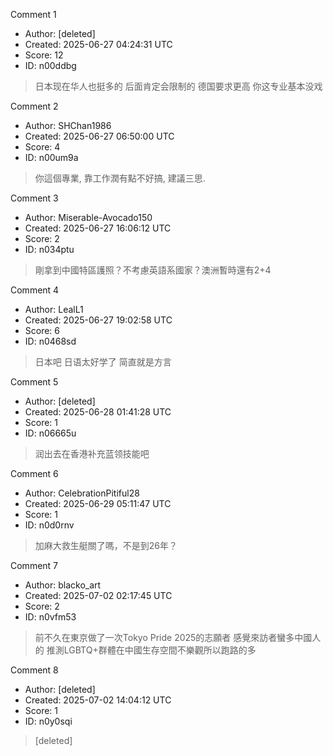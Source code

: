 Comment 1

- Author: [deleted]
- Created: 2025-06-27 04:24:31 UTC
- Score: 12
- ID: n00ddbg

> 日本现在华人也挺多的 后面肯定会限制的 德国要求更高 你这专业基本没戏

Comment 2

- Author: SHChan1986
- Created: 2025-06-27 06:50:00 UTC
- Score: 4
- ID: n00um9a

> 你這個專業, 靠工作潤有點不好搞, 建議三思.

Comment 3

- Author: Miserable-Avocado150
- Created: 2025-06-27 16:06:12 UTC
- Score: 2
- ID: n034ptu

> 剛拿到中國特區護照？不考慮英語系國家？澳洲暫時還有2+4

Comment 4

- Author: LealL1
- Created: 2025-06-27 19:02:58 UTC
- Score: 6
- ID: n0468sd

> 日本吧 日语太好学了 简直就是方言

Comment 5

- Author: [deleted]
- Created: 2025-06-28 01:41:28 UTC
- Score: 1
- ID: n06665u

> 润出去在香港补充蓝领技能吧

Comment 6

- Author: CelebrationPitiful28
- Created: 2025-06-29 05:11:47 UTC
- Score: 1
- ID: n0d0rnv

> 加麻大救生艇關了嗎，不是到26年？

Comment 7

- Author: blacko_art
- Created: 2025-07-02 02:17:45 UTC
- Score: 2
- ID: n0vfm53

> 前不久在東京做了一次Tokyo Pride 2025的志願者 感覺來訪者蠻多中國人的 推測LGBTQ+群體在中國生存空間不樂觀所以跑路的多

Comment 8

- Author: [deleted]
- Created: 2025-07-02 14:04:12 UTC
- Score: 1
- ID: n0y0sqi

> [deleted]
